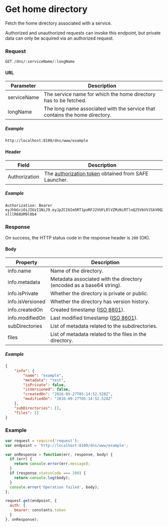# Get home directory

Fetch the home directory associated with a service.

Authorized and unauthorized requests can invoke this endpoint, but private data can only be acquired via an authorized request.

### Request

```
GET /dns/:serviceName/:longName
```

#### URL

| Parameter | Description |
| --- | --- |
| serviceName | The service name for which the home directory has to be fetched. |
| longName | The long name associated with the service that contains the home directory. |

##### Example

```
http://localhost:8100/dns/www/example
```

#### Header

| Field | Description |
| --- | --- |
| Authorization | The [authorization token](/auth) obtained from SAFE Launcher. |

##### Example

```
Authorization: Bearer eyJhbGciOiJIUzI1NiJ9.eyJpZCI6Im5RT1poRFJ2VUFLRlVZMzNiRTlnQ25VbVVJSkV0Q2lmYk4zYjE1dXZ2TlU9In0.OTKcHQ9VUKYzBXH_MqeWR4UcHFJV-xlllR68UM9l0b4
```

### Response

On success, the HTTP status code in the response header is `200` (OK).

#### Body

| Property | Description |
| --- | --- |
| info.name | Name of the directory. |
| info.metadata | Metadata associated with the directory (encoded as a base64 string). |
| info.isPrivate | Whether the directory is private or public. |
| info.isVersioned | Whether the directory has version history. |
| info.createdOn | Created timestamp ([ISO 8601](https://en.wikipedia.org/wiki/ISO_8601)). |
| info.modifiedOn | Last modified timestamp ([ISO 8601](https://en.wikipedia.org/wiki/ISO_8601)). |
| subDirectories | List of metadata related to the subdirectories. |
| files | List of metadata related to the files in the directory. |

##### Example

```json
{
	"info": {
		"name": "example",
		"metadata": "test",
		"isPrivate": false,
		"isVersioned": false,
		"createdOn": "2016-09-27T05:14:52.528Z",
		"modifiedOn": "2016-09-27T05:14:52.528Z"
	},
	"subDirectories": [],
	"files": []
}
```

### Example

```js
var request = require('request');
var endpoint = 'http://localhost:8100/dns/www/example';

var onResponse = function(err, response, body) {
  if (err) {
    return console.error(err.message);
  }
  if (response.statusCode === 200) {
    return console.log(body);
  }
  console.error('Operation failed', body);
};

request.get(endpoint, {
  auth: {
    bearer: constants.token
  }
}, onResponse);
```
